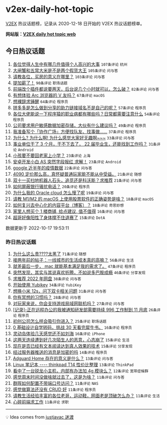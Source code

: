 # v2ex-daily-hot-topic

[V2EX](https://www.v2ex.com/) 热议话题榜，记录从 2020-12-18 日开始的 V2EX 热议话题榜单。

**网站版：[V2EX daily hot topic web](https://boojack.github.io/v2ex-daily-hot-topic-web/)**

## 今日热议话题

<!-- TODAY BEGIN -->

1. [各位觉得人生中有哪几件值得个人高兴的大事](https://www.v2ex.com/t/887450) `107条评论` `杭州`
1. [大闸蟹和五常大米是不是两个假货大王](https://www.v2ex.com/t/887422) `105条评论` `问与答`
1. [请教各位，买房的意义在哪里？](https://www.v2ex.com/t/887519) `103条评论` `问与答`
1. [提加薪了！](https://www.v2ex.com/t/887408) `90条评论` `职场话题`
1. [前端改个插件都说要两天，后台说几个小时就可以，怎么破？](https://www.v2ex.com/t/887532) `82条评论` `问与答`
1. [有想体验 Arc 浏览器的 V 友吗？](https://www.v2ex.com/t/887513) `67条评论` `macOS`
1. [想裸辞求锤醒](https://www.v2ex.com/t/887600) `64条评论` `程序员`
1. [拼多多是怎么做到分享的助力链接域名不是自己的呢？](https://www.v2ex.com/t/887582) `57条评论` `程序员`
1. [各位大佬能说一下程序猿的职业病都有哪些吗？日常都需要注意什么](https://www.v2ex.com/t/887533) `54条评论` `程序员`
1. [公司要求用户敏感数据加密存储，大伙有什么建议吗？](https://www.v2ex.com/t/887563) `49条评论` `程序员`
1. [我准备写个「协作广场」方便找队友、找事做……](https://www.v2ex.com/t/887409) `37条评论` `程序员`
1. [为什么? 为什么啊! 为什么感觉大家好无趣啊~~~](https://www.v2ex.com/t/887635) `33条评论` `问与答`
1. [事业单位干了 3 个月，干不下去了， 22 届毕业生，还能找到工作吗？](https://www.v2ex.com/t/887535) `31条评论` `Android`
1. [小孩要不要回老家上小学？](https://www.v2ex.com/t/887545) `23条评论` `上海`
1. [安卓开发小白 AS 突然字段报红 求解！](https://www.v2ex.com/t/887522) `23条评论` `Android`
1. [google 近半年的疫情数据](https://www.v2ex.com/t/887552) `22条评论` `问与答`
1. [4090 定价那么高，真怀疑普通玩家能不能从中受益。](https://www.v2ex.com/t/887589) `21条评论` `随想`
1. [双十一买扫地机器人石头，追觅还是科沃斯？求推荐](https://www.v2ex.com/t/887539) `21条评论` `问与答`
1. [如何屏蔽银行骚扰电话？](https://www.v2ex.com/t/887569) `20条评论` `程序员`
1. [为什么我的 Oracle cloud 怎么慢了呢](https://www.v2ex.com/t/887555) `19条评论` `问与答`
1. [请教 M1/M2 的 macOS 上使用股票软件的正确姿势是啥？](https://www.v2ex.com/t/887536) `18条评论` `macOS`
1. [如何复兴去中心化的内容平台（博客）？](https://www.v2ex.com/t/887503) `18条评论` `奇思妙想`
1. [家里人想买个 1 楼商铺, 给点建议, 值不值得](https://www.v2ex.com/t/887520) `16条评论` `问与答`
1. [超哥好像阳性了身体撑不住退赛了](https://www.v2ex.com/t/887482) `15条评论` `DotA`

数据更新于 2022-10-17 19:53:11

<!-- TODAY END -->

### 昨日热议话题

<!-- YESTERDAY BEGIN -->

1. [为什么这么贵????太黑了](https://www.v2ex.com/t/887277) `71条评论` `随想`
1. [接两年前的帖子：一线城市的生活成本真的高嘛？](https://www.v2ex.com/t/887248) `56条评论` `生活`
1. [就差最后一步， mac 就能基本满足我的需求了。](https://www.v2ex.com/t/887305) `47条评论` `程序员`
1. [突然发现，其实与其说喜欢折腾，不如说多巴胺成瘾](https://www.v2ex.com/t/887301) `46条评论` `分享发现`
1. [求推荐 2022 年网盘](https://www.v2ex.com/t/887297) `38条评论` `问与答`
1. [开始使用 Yubikey](https://www.v2ex.com/t/887251) `34条评论` `YubiKey`
1. [想换小米 12s，问下双卡相关问题](https://www.v2ex.com/t/887262) `31条评论` `问与答`
1. [你有冥想的习惯吗？](https://www.v2ex.com/t/887249) `28条评论` `问与答`
1. [对玩家来说，你会支持游戏局域网联机吗？](https://www.v2ex.com/t/887234) `27条评论` `问与答`
1. [[记录]-正在远程办公的我被通知研发部需要持续 996 工作制到 11 月底](https://www.v2ex.com/t/887312) `26条评论` `程序员`
1. [初创公司怎么样会吸引你进入？](https://www.v2ex.com/t/887365) `25条评论` `职场话题`
1. [0 基础设计自学转码，挑战 30 天看完犀牛书。](https://www.v2ex.com/t/887364) `16条评论` `程序员`
1. [灵动岛体验几天感觉还不如刘海](https://www.v2ex.com/t/887363) `16条评论` `iPhone`
1. [这两天连续遭到好几次陌生人的恶意，心态崩了](https://www.v2ex.com/t/887394) `15条评论` `生活`
1. [现在是否已经有文本阅读达到真人效果的技术](https://www.v2ex.com/t/887240) `15条评论` `分享发现`
1. [经过服务器推送的消息是加密的吗](https://www.v2ex.com/t/887260) `14条评论` `程序员`
1. [Adguard Home 存在的意义是什么？](https://www.v2ex.com/t/887334) `13条评论` `问与答`
1. [Linux 笔记本 ---- thinkpad T14 性价比整理](https://www.v2ex.com/t/887320) `13条评论` `ThinkPad`
1. [看中了一台锐龙小主机，内部有办法加 4g 模块么？](https://www.v2ex.com/t/887340) `12条评论` `宽带症候群`
1. [感觉周末时间没做啥就过去了，这是为啥？](https://www.v2ex.com/t/887374) `11条评论` `问与答`
1. [群晖如何配置不带端口号访问？](https://www.v2ex.com/t/887357) `11条评论` `NAS`
1. [感觉做算法还没有 CRUD 好](https://www.v2ex.com/t/887328) `11条评论` `程序员`
1. [请教生活经验丰富的各位老哥，运动鞋，网面老是顶破怎么办？](https://www.v2ex.com/t/887300) `11条评论` `生活`
1. [心碎前端求工作](https://www.v2ex.com/t/887265) `11条评论` `求职`

<!-- YESTERDAY END -->

---

💡 Idea comes from [justjavac 迷渡](https://github.com/justjavac/)
